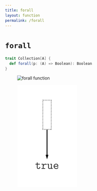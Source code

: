 ```yaml
---
title: forall
layout: function
permalink: /forall
---
```


# `forall`

~~~ scala
trait Collection[A] {
  def forall(p: (A) => Boolean): Boolean
}
~~~

<figure class="diagram">
  <img src="images/forall.1.svg" alt="forall function">
  <!-- <figcaption class="diagram-desc"><code>forall</code> uses <code>p</code> to classify elements into two groups</figcaption> -->
</figure>

<figure class="diagram">
  <img src="images/forall.2.svg" alt="forall function">
  <!-- <figcaption class="diagram-desc"><code>forall</code> uses <code>p</code> to classify elements into two groups</figcaption> -->
</figure>
